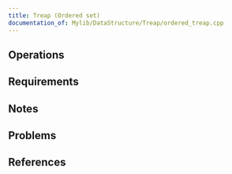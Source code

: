```yaml
---
title: Treap (Ordered set)
documentation_of: Mylib/DataStructure/Treap/ordered_treap.cpp
---
```


## Operations

## Requirements

## Notes

## Problems

## References

